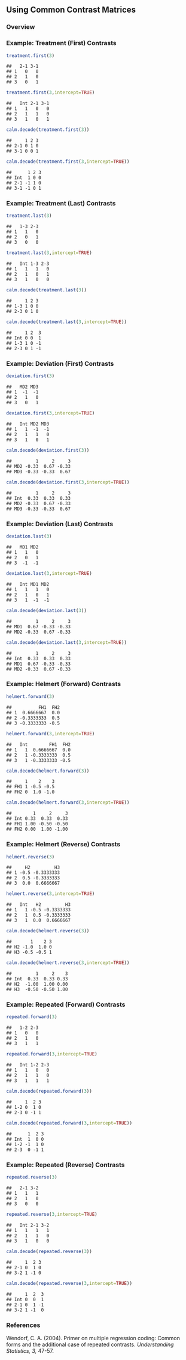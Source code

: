 
## Using Common Contrast Matrices

### Overview



### Example: Treatment (First) Contrasts


```r
treatment.first(3)
```

```
##   2-1 3-1
## 1   0   0
## 2   1   0
## 3   0   1
```

```r
treatment.first(3,intercept=TRUE)
```

```
##   Int 2-1 3-1
## 1   1   0   0
## 2   1   1   0
## 3   1   0   1
```

```r
calm.decode(treatment.first(3))
```

```
##     1 2 3
## 2-1 0 1 0
## 3-1 0 0 1
```

```r
calm.decode(treatment.first(3,intercept=TRUE))
```

```
##      1 2 3
## Int  1 0 0
## 2-1 -1 1 0
## 3-1 -1 0 1
```

### Example: Treatment (Last) Contrasts


```r
treatment.last(3)
```

```
##   1-3 2-3
## 1   1   0
## 2   0   1
## 3   0   0
```

```r
treatment.last(3,intercept=TRUE)
```

```
##   Int 1-3 2-3
## 1   1   1   0
## 2   1   0   1
## 3   1   0   0
```

```r
calm.decode(treatment.last(3))
```

```
##     1 2 3
## 1-3 1 0 0
## 2-3 0 1 0
```

```r
calm.decode(treatment.last(3,intercept=TRUE))
```

```
##     1 2  3
## Int 0 0  1
## 1-3 1 0 -1
## 2-3 0 1 -1
```

### Example: Deviation (First) Contrasts


```r
deviation.first(3)
```

```
##   MD2 MD3
## 1  -1  -1
## 2   1   0
## 3   0   1
```

```r
deviation.first(3,intercept=TRUE)
```

```
##   Int MD2 MD3
## 1   1  -1  -1
## 2   1   1   0
## 3   1   0   1
```

```r
calm.decode(deviation.first(3))
```

```
##         1     2     3
## MD2 -0.33  0.67 -0.33
## MD3 -0.33 -0.33  0.67
```

```r
calm.decode(deviation.first(3,intercept=TRUE))
```

```
##         1     2     3
## Int  0.33  0.33  0.33
## MD2 -0.33  0.67 -0.33
## MD3 -0.33 -0.33  0.67
```

### Example: Deviation (Last) Contrasts


```r
deviation.last(3)
```

```
##   MD1 MD2
## 1   1   0
## 2   0   1
## 3  -1  -1
```

```r
deviation.last(3,intercept=TRUE)
```

```
##   Int MD1 MD2
## 1   1   1   0
## 2   1   0   1
## 3   1  -1  -1
```

```r
calm.decode(deviation.last(3))
```

```
##         1     2     3
## MD1  0.67 -0.33 -0.33
## MD2 -0.33  0.67 -0.33
```

```r
calm.decode(deviation.last(3,intercept=TRUE))
```

```
##         1     2     3
## Int  0.33  0.33  0.33
## MD1  0.67 -0.33 -0.33
## MD2 -0.33  0.67 -0.33
```

### Example: Helmert (Forward) Contrasts


```r
helmert.forward(3)
```

```
##          FH1  FH2
## 1  0.6666667  0.0
## 2 -0.3333333  0.5
## 3 -0.3333333 -0.5
```

```r
helmert.forward(3,intercept=TRUE)
```

```
##   Int        FH1  FH2
## 1   1  0.6666667  0.0
## 2   1 -0.3333333  0.5
## 3   1 -0.3333333 -0.5
```

```r
calm.decode(helmert.forward(3))
```

```
##     1    2    3
## FH1 1 -0.5 -0.5
## FH2 0  1.0 -1.0
```

```r
calm.decode(helmert.forward(3,intercept=TRUE))
```

```
##        1     2     3
## Int 0.33  0.33  0.33
## FH1 1.00 -0.50 -0.50
## FH2 0.00  1.00 -1.00
```

### Example: Helmert (Reverse) Contrasts


```r
helmert.reverse(3)
```

```
##     H2         H3
## 1 -0.5 -0.3333333
## 2  0.5 -0.3333333
## 3  0.0  0.6666667
```

```r
helmert.reverse(3,intercept=TRUE)
```

```
##   Int   H2         H3
## 1   1 -0.5 -0.3333333
## 2   1  0.5 -0.3333333
## 3   1  0.0  0.6666667
```

```r
calm.decode(helmert.reverse(3))
```

```
##       1    2 3
## H2 -1.0  1.0 0
## H3 -0.5 -0.5 1
```

```r
calm.decode(helmert.reverse(3,intercept=TRUE))
```

```
##         1     2    3
## Int  0.33  0.33 0.33
## H2  -1.00  1.00 0.00
## H3  -0.50 -0.50 1.00
```

### Example: Repeated (Forward) Contrasts


```r
repeated.forward(3)
```

```
##   1-2 2-3
## 1   0   0
## 2   1   0
## 3   1   1
```

```r
repeated.forward(3,intercept=TRUE)
```

```
##   Int 1-2 2-3
## 1   1   0   0
## 2   1   1   0
## 3   1   1   1
```

```r
calm.decode(repeated.forward(3))
```

```
##     1  2 3
## 1-2 0  1 0
## 2-3 0 -1 1
```

```r
calm.decode(repeated.forward(3,intercept=TRUE))
```

```
##      1  2 3
## Int  1  0 0
## 1-2 -1  1 0
## 2-3  0 -1 1
```

### Example: Repeated (Reverse) Contrasts


```r
repeated.reverse(3)
```

```
##   2-1 3-2
## 1   1   1
## 2   1   0
## 3   0   0
```

```r
repeated.reverse(3,intercept=TRUE)
```

```
##   Int 2-1 3-2
## 1   1   1   1
## 2   1   1   0
## 3   1   0   0
```

```r
calm.decode(repeated.reverse(3))
```

```
##     1  2 3
## 2-1 0  1 0
## 3-2 1 -1 0
```

```r
calm.decode(repeated.reverse(3,intercept=TRUE))
```

```
##     1  2  3
## Int 0  0  1
## 2-1 0  1 -1
## 3-2 1 -1  0
```

### References

Wendorf, C. A. (2004). Primer on multiple regression coding: Common forms and the additional case of repeated contrasts. *Understanding Statistics, 3,* 47-57. 
